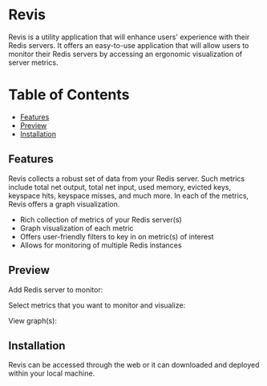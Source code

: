 # Revis

Revis is a utility application that will enhance users' experience with their Redis servers. It offers an easy-to-use application that will allow users to monitor their Redis servers by accessing an ergonomic visualization of server metrics.

# Table of Contents

- [Features](#features)
- [Preview](#preview)
- [Installation](#installation)

## Features

Revis collects a robust set of data from your Redis server. Such metrics include total net output, total net input, used memory, evicted keys, keyspace hits, keyspace misses, and much more. In each of the metrics, Revis offers a graph visualization. 

* Rich collection of metrics of your Redis server(s)
* Graph visualization of each metric
* Offers user-friendly filters to key in on metric(s) of interest
* Allows for monitoring of multiple Redis instances

## Preview

Add Redis server to monitor:

Select metrics that you want to monitor and visualize:

View graph(s):

## Installation

Revis can be accessed through the web or it can downloaded and deployed within your local machine.  